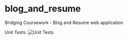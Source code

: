 # blog_and_resume

Bridging Coursework - Blog and Resume web application

Unit Tests: ![Unit Tests](https://github.com/AlexandruNst/blog_and_resume/workflows/Django%20CI/badge.svg?branch=tdd-resume-tests)

